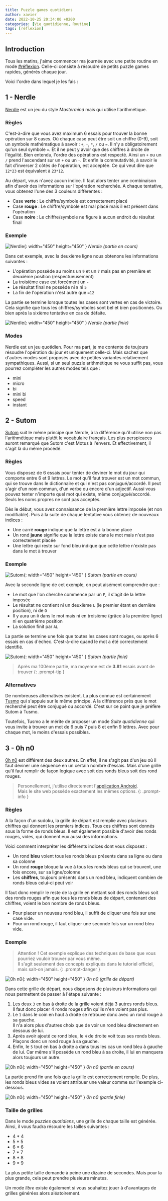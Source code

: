 ```yaml
---
title: Puzzle games quotidiens
author: xavier
date: 2022-10-25 20:34:00 +0200
categories: [Vie quotidienne, Routine]
tags: [réflexion]
---
```


## Introduction

Tous les matins, j'aime commencer ma journée avec une petite routine en mode [#réflexion](/tags/réflexion/).
Celle-ci consiste à résoudre de petits puzzle games rapides, générés chaque jour.

Voici l'ordre dans lequel je les fais :

## 1 - Nerdle

[Nerdle](https://nerdlegame.com/) est un jeu du style _Mastermind_ mais qui utilise l'arithmétique.

### Règles

C'est-à-dire que vous avez maximum 6 essais pour trouver la bonne opération sur 8 cases.
Où chaque case peut être soit un chiffre (0-9), soit un symbole mathématique à savoir : `+`, `-`, `*`, `/` ou `=`.
Il n'y a obligatoirement qu'un seul symbole `=`.
Et il ne peut y avoir que des chiffres à droite de l'égalité.
Bien entendu, l'ordre des opérations est respecté.
Ainsi un `+` ou un `/` prend l'ascendant sur un `+` ou un `-`.
Et enfin la commutativité, à savoir le fait d'inverser 2 côtés de l'opération, est acceptée.
Ce qui veut dire que `12*23` est équivalent à `23*12`.

Au départ, vous n'avez aucun indice.
Il faut alors tenter une combinaison afin d'avoir des informations sur l'opération recherchée.
A chaque tentative, vous obtenez l'une des 3 couleurs différentes :

- Case **verte** : Le chiffre/symbole est correctement placé
- Case **rouge** : Le chiffre/symbole est mal placé mais il est présent dans l'opération
- Case **noire** : Le chiffre/symbole ne figure à aucun endroit du résultat final

### Exemple

![Nerdle](/assets/img/posts/puzzle-games-quotidiens/nerdle-1.jpg){: width="450" height="450" }
_Nerdle (partie en cours)_

Dans cet exemple, avec la deuxième ligne nous obtenons les informations suivantes :

- L'opération possède au moins un `9` et un `7` mais pas en première et deuxième position (respectueusement)
- La troisième case est forcément un `-`
- Le résultat final ne possède ni `8` ni `5`
- La fin de l'opération n'est autre que `=12`

La partie se termine lorsque toutes les cases sont vertes en cas de victoire.
Cela signifie que tous les chiffres/symboles sont bel et bien positionnés.
Ou bien après la sixième tentative en cas de défaite.

![Nerdle](/assets/img/posts/puzzle-games-quotidiens/nerdle-2.jpg){: width="450" height="450" }
_Nerdle (partie finie)_

### Modes

Nerdle est un jeu quotidien.
Pour ma part, je me contente de toujours résoudre l'opération du jour et uniquement celle-ci.
Mais sachez que d'autres modes sont proposés avec de petites variantes relativement sympathiques.
Aussi, si un seul puzzle arithmétique ne vous suffit pas, vous pourrez compléter les autres modes tels que :

- mini
- micro
- bi
- mini bi
- speed
- instant

## 2 - Sutom

[Sutom](https://sutom.nocle.fr/) suit le même principe que Nerdle, à la différence qu'il utilise non pas l'arithmétique mais plutôt le vocabulaire français.
Les plus perspicaces auront remarqué que Sutom c'est Motus à l'envers.
Et effectivement, il s'agit là du même procédé.

### Règles

Vous disposez de 6 essais pour tenter de deviner le mot du jour qui comporte entre 6 et 9 lettres.
Le mot qu'il faut trouver est un mot commun, qui se trouve dans le dictionnaire et qui n'est pas conjugué/accordé.
Il peut s'agir d'un nom commun, d'un verbe ou encore d'un adjectif.
Aussi vous pouvez tenter n'importe quel mot qui existe, même conjugué/accordé.
Seuls les noms propres ne sont pas acceptés.

Dès le début, vous avez connaissance de la première lettre imposée (et non modifiable).
Puis à la suite de chaque tentative vous obtenez de nouveaux indices :

- Une carré **rouge** indique que la lettre est à la bonne place
- Un rond **jaune** signifie que la lettre existe dans le mot mais n'est pas correctement placée
- Une lettre qui reste sur fond bleu indique que cette lettre n'existe pas dans le mot à trouver

### Exemple

![Sutom](/assets/img/posts/puzzle-games-quotidiens/sutom-1.jpg){: width="450" height="450" }
_Sutom (partie en cours)_

Avec la seconde ligne de cet exemple, on peut aisément comprendre que :

- Le mot que l'on cherche commence par un `F`, il s'agit de la lettre imposée
- Le résultat ne contient ni un deuxième `L` (le premier étant en dernière position), ni de `O`
- Il y aura un `R` dans le mot mais ni en troisième (grâce à la première ligne) ni en quatrième position
- La solution finit par `AL`

La partie se termine une fois que toutes les cases sont rouges, ou après 6 essais en cas d'échec.
C'est-à-dire quand le mot a été correctement identifié.

![Sutom](/assets/img/posts/puzzle-games-quotidiens/sutom-2.jpg){: width="450" height="450" }
_Sutom (partie finie)_

> Après ma 100ème partie, ma moyenne est de **3.81** essais avant de trouver
{: .prompt-tip }

### Alternatives

De nombreuses alternatives existent.
La plus connue est certainement [Tusmo](https://www.tusmo.xyz/) qui s'appuie sur le même principe.
A la différence près que le mot recherché peut être conjugué ou accordé.
C'est sur ce point que je préfère Sutom à Tusmo.

Toutefois, Tusmo a le mérite de proposer un mode _Suite quotidienne_ qui vous invite à trouver un mot de 6 puis 7 puis 8 et enfin 9 lettres.
Avec pour chaque mot, le moins d'essais possibles.

## 3 - 0h n0

[0h n0](https://0hn0.com/) est différent des deux autres.
En effet, il ne s'agit pas d'un jeu où il faut deviner une séquence en un certain nombre d'essais.
Mais d'une grille qu'il faut remplir de façon logique avec soit des ronds bleus soit des rond rouges.

> Personellement, j'utilise directement l'[application Android](https://play.google.com/store/apps/details?id=com.q42.ohno&hl=fr&gl=FR).<br>
    Mais le site web possède exactement les mêmes options.
{: .prompt-info }

### Règles

A la façon d'un sudoku, la grille de départ est remplie avec plusieurs chiffres qui donnent les premiers indices.
Tous ces chiffres sont donnés sous la forme de ronds bleus.
Il est également possible d'avoir des ronds rouges, vides, qui donnent eux aussi des informations.

Voici comment interpréter les différents indices dont vous disposez :

- Un rond **bleu** voient tous les ronds bleus présents dans sa ligne ou dans sa colonne
- Un rond **rouge** bloque la vue à tous les ronds bleus qui se trouvent, une fois encore, sur sa ligne/colonne
- Les **chiffres**, toujours présents dans un rond bleu, indiquent combien de ronds bleus celui-ci peut voir

Il faut donc remplir le reste de la grille en mettant soit des ronds bleus soit des ronds rouges afin que tous les ronds bleus de départ, contenant des chiffres, voient le bon nombre de ronds bleus.

- Pour placer un nouveau rond bleu, il suffit de cliquer une fois sur une case vide.
- Pour un rond rouge, il faut cliquer une seconde fois sur un rond bleu vide.

### Exemple

> Attention !
    Cet exemple explique des techniques de base que vous pourriez vouloir trouver par vous même.<br>
    Il s'agit seulement des concepts expliqués dans le tutoriel officiel, mais sait-on jamais.
{: .prompt-danger }

![0h n0](/assets/img/posts/puzzle-games-quotidiens/0hn0-1.jpg){: width="450" height="450" }
_0h n0 (grille de départ)_

Dans cette grille de départ, nous disposons de plusieurs informations qui nous permettent de passer à l'étape suivante :

1. Les deux `3` en bas à droite de la grille voient déjà 3 autres ronds bleus.<br>
    Il faut donc placer 4 ronds rouges afin qu'ils n'en voient pas plus.
2. Le `1` dans le coin en haut à droite se retrouve donc avec un rond rouge à sa gauche.<br>
    Il n'a alors plus d'autres choix que de voir un rond bleu directement en dessous de lui.
3. Après avoir ajouté ce rond bleu, le `4` de droite voit tous ses ronds bleus.<br>
    Plaçons donc un rond rouge à sa gauche.
4. Enfin, le `5` tout en bas à droite a dans tous les cas un rond bleu à gauche de lui.
    Car même s'il possède un rond bleu à sa droite, il lui en manquera alors toujours un autre.

![0h n0](/assets/img/posts/puzzle-games-quotidiens/0hn0-2.jpg){: width="450" height="450" }
_0h n0 (partie en cours)_

La partie prend fin une fois que la grille est correctement remplie.
De plus, les ronds bleus vides se voient attribuer une valeur comme sur l'exemple ci-dessous.

![0h n0](/assets/img/posts/puzzle-games-quotidiens/0hn0-3.jpg){: width="450" height="450" }
_0h n0 (partie finie)_

### Taille de grilles

Dans le mode _puzzles quotidiens_, une grille de chaque taille est générée.
Ainsi, il vous faudra résoudre les tailles suivantes :

- 4 * 4
- 5 * 5
- 6 * 6
- 7 * 7
- 8 * 8
- 9 * 9

La plus petite taille demande à peine une dizaine de secondes.
Mais pour la plus grande, cela peut prendre plusieurs minutes.

Un mode _libre_ existe également si vous souhaitez jouer à d'avantages de grilles générées alors aléatoirement.